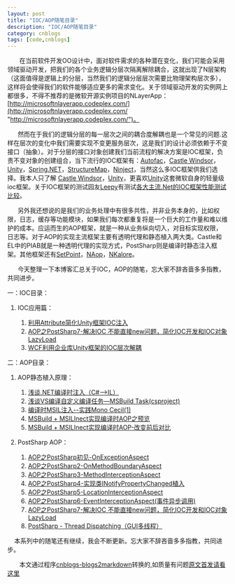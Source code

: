 ```yaml
---
layout: post
title: "IOC/AOP随笔目录"
description: "IOC/AOP随笔目录"
category: cnblogs
tags: [code,cnblogs]
---
```

&nbsp;&nbsp;&nbsp;&nbsp;&nbsp;&nbsp; 在当前软件开发OO设计中，面对软件需求的各种潜在变化，我们可能会采用领域驱动开发，把我们的各个业务逻辑分层次隔离解除耦合，这就出现了N层架构（这面值得是逻辑上的分层，当然我们的逻辑分层层次需要比物理架构层次多），这样将会使得我们的软件能够适应更多的需求变化。关于领域驱动开发的实例网上都很多，不得不推荐的是微软开源实例项目的NLayerApp：[http://microsoftnlayerapp.codeplex.com/](http://microsoftnlayerapp.codeplex.com/ "http://microsoftnlayerapp.codeplex.com/")。

&nbsp;&nbsp;&nbsp;&nbsp;&nbsp; 然而在于我们的逻辑分层的每一层次之间的耦合度解耦也是一个常见的问题.这样在层次的变化中我们需要实现不变更服务层次，这是我们的设计必须依赖于不变接口（抽象）。对于分层的接口对象创建我们当前流程的解决方案是IOC框架，负责不变对象的创建组合，当下流行的IOC框架有：[Autofac](http://code.google.com/p/autofac/)，[Castle Windsor](http://sourceforge.net/projects/castleproject/files/Windsor/2.5/Castle.Windsor.2.5.3.zip/download)，[Unity](http://entlib.codeplex.com/)，[Spring.NET](http://www.springframework.net/)，[StructureMap](http://sourceforge.net/projects/structuremap/files/)，[Ninject](http://ninject.org/download)，当然这么多IOC框架供我们选择。我本人只了解 [Castle Windsor](http://sourceforge.net/projects/castleproject/files/Windsor/2.5/Castle.Windsor.2.5.3.zip/download)，[Unity](http://entlib.codeplex.com/)，更喜欢[Unity](http://entlib.codeplex.com/)这套微软自身的轻量级ioc框架。关于IOC框架的测试园友[Leepy](http://home.cnblogs.com/u/liping13599168/)有测试[各大主流.Net的IOC框架性能测试比较](http://www.cnblogs.com/liping13599168/archive/2011/07/17/2108734.html)。

&nbsp;&nbsp;&nbsp;&nbsp;&nbsp; 另外我还想说的是我们的业务处理中有很多共性，并非业务本身的，比如权限，日志，缓存等功能模块，如果我们每次都重复将是一个巨大的工作量和难以维护的成本。应运而生的AOP框架，就是一种从业务纵向切入，对目标实现权限，日志等。对于AOP的实现主流框架主要有透明代理和静态植入两大类。Castle和EL中的PIAB就是一种透明代理的实现方式，PostSharp则是编译时静态注入框架。其他框架还有[SetPoint](http://setpoint.codehaus.org/Downloads)，[NAop](http://sourceforge.net/projects/aopnet/files)，[NKalore](http://aspectsharpcomp.sourceforge.net/download.htm)。

&nbsp;&nbsp;&nbsp;&nbsp;&nbsp; 今天整理一下本博客汇总关于IOC，AOP的随笔，忘大家不辞吝啬多多指教，共同进步。

一：IOC目录：

1.  IOC应用篇： 

    1.  [利用Attribute简化Unity框架IOC注入](http://www.cnblogs.com/whitewolf/archive/2011/11/29/2268379.html)
    2.  [AOP之PostSharp7-解决IOC 不能直接new问题，简化IOC开发和IOC对象LazyLoad](http://www.cnblogs.com/whitewolf/archive/2011/12/18/PostSharp7.html)
    3.  [WCF利用企业库Unity框架的IOC层次解耦](http://www.cnblogs.com/whitewolf/archive/2012/02/07/2342071.html)

二：AOP目录：

1.  AOP静态植入原理： 

    1.  [浅谈.NET编译时注入（C#&#8212;&gt;IL）](http://www.cnblogs.com/whitewolf/archive/2011/07/26/2117661.html)
    2.  [浅谈VS编译自定义编译任务&#8212;MSBuild Task(csproject)](http://www.cnblogs.com/whitewolf/archive/2011/07/27/2119005.html)
    3.  [编译时MSIL注入--实践Mono Cecil(1)](http://www.cnblogs.com/whitewolf/archive/2011/07/28/2119969.html)
    4.  [MSBuild + MSILInect实现编译时AOP之预览](http://www.cnblogs.com/whitewolf/archive/2011/08/09/2132217.html)
    5.  [MSBuild + MSILInect实现编译时AOP-改变前后对比](http://www.cnblogs.com/whitewolf/archive/2011/08/09/2133106.html)
2.  PostSharp AOP： 

    1.  [AOP之PostSharp初见-OnExceptionAspect](http://www.cnblogs.com/whitewolf/archive/2011/12/04/PostSharp1.html)
    2.  [AOP之PostSharp2-OnMethodBoundaryAspect](http://www.cnblogs.com/whitewolf/archive/2011/12/04/PostSharp2.html)
    3.  [AOP之PostSharp3-MethodInterceptionAspect](http://www.cnblogs.com/whitewolf/archive/2011/12/04/PostSharp3.html)
    4.  [AOP之PostSharp4-实现类INotifyPropertyChanged植入](http://www.cnblogs.com/whitewolf/archive/2011/12/10/PostSharp4.html)
    5.  [AOP之PostSharp5-LocationInterceptionAspect](http://www.cnblogs.com/whitewolf/archive/2011/12/11/PostSharp5.html)
    6.  [AOP之PostSharp6-EventInterceptionAspect(事件异步调用)](http://www.cnblogs.com/whitewolf/archive/2011/12/13/PostSharp6.html)
    7.  [AOP之PostSharp7-解决IOC 不能直接new问题，简化IOC开发和IOC对象LazyLoad](http://www.cnblogs.com/whitewolf/archive/2011/12/18/PostSharp7.html)
    8.  [PostSharp - Thread Dispatching（GUI多线程）](http://www.cnblogs.com/whitewolf/archive/2011/08/18/2144153.html)

&nbsp;&nbsp;&nbsp; 本系列中的随笔还有继续，我会不断更新。忘大家不辞吝啬多多指教，共同进步。

&nbsp;&nbsp;&nbsp;&nbsp;&nbsp;&nbsp;&nbsp;本文通过程序[cnblogs-blogs2markdown](https://github.com/greengerong/cnblogs-blogs2markdown "cnblogs-blogs2markdown")转换的,如质量有问题[原文首发请看这里](http://www.cnblogs.com/whitewolf/archive/2012/02/12/2348521.html "原文首发")